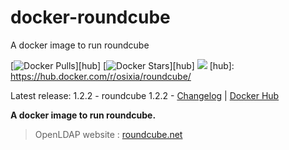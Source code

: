 # docker-roundcube
A docker image to run roundcube

[![Docker Pulls](https://img.shields.io/docker/pulls/osixia/roundcube.svg)][hub]
[![Docker Stars](https://img.shields.io/docker/stars/osixia/roundcube.svg)][hub]
[![](https://images.microbadger.com/badges/image/osixia/roundcube.svg)](http://microbadger.com/images/osixia/roundcube "Get your own image badge on microbadger.com")
[hub]: https://hub.docker.com/r/osixia/roundcube/

Latest release: 1.2.2 - roundcube 1.2.2 -  [Changelog](CHANGELOG.md) | [Docker Hub](https://hub.docker.com/r/osixia/roundcube/) 

**A docker image to run roundcube.**

> OpenLDAP website : [roundcube.net](https://roundcube.net/)
